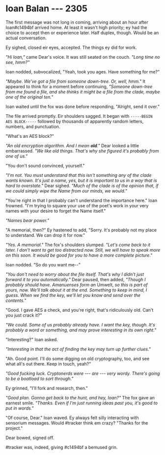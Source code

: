 # Ioan Balan --- 2305

The first message was not long in coming, arriving about an hour after Ioan\#c1494bf arrived home. At least it wasn't high priority; ey had the choice to accept then or experience later. Half duplex, though. Would be an actual conversation.

Ey sighed, closed eir eyes, accepted. The things ey did for work.

*"Hi Ioan,"* came Dear's voice. It was still seated on the couch. *"Long time no see, hmm?"*

Ioan nodded, subvocalized, "Yeah, took you ages. Have something for me?"

*"Maybe. We've got a file from someone down-tree. Or, well, hmm."* It appeared to think for a moment before continuing, *"Someone down-tree from me found a file, and she thinks it might be a file from the clade, maybe one of the original ten."*

Ioan waited until the fox was done before responding, "Alright, send it over."

The file arrived promptly. Eir shoulders sagged. It began with `-----BEGIN AES BLOCK-----` followed by thousands of apparently random letters, numbers, and punctuation.

"What's an AES block?"

*"An old encryption algorithm. And I mean **old**."* Dear looked a little embarrassed. *"We like old things. That's why she figured it's probably from one of us."*

"You don't sound convinced, yourself."

*"I'm not. You must understand that this isn't something any of the clade wants known. It's just a name, yes, but it is important to us in a way that is hard to overstate."* Dear sighed. *"Much of the clade is of the opinion that, if we could simply wipe the Name from our minds, we would."*

"You're right in that I probably can't understand the importance here." Ioan frowned. "I'm trying to square your use of the poet's work in your very names with your desire to forget the Name itself."

*"Names bear power."*

"A memorial, then?" Ey hastened to add, "Sorry. It's probably not my place to understand. We can drop it for now."

*"Yes. A memorial."* The fox's shoulders slumped. *"Let's come back to it later. I don't want to get too distracted now. Still, we will have to speak more on this soon. It would be good for you to have a more complete picture."*

Ioan nodded. "So do you want me--"

*"You don't need to worry about the file itself. That's why I didn't just forward it to you automatically."* Dear paused, then added, *"Though I probably should have. Amanuenses form an* Umwelt, *so this is part of yours, now. We'll talk about it at the end. Something to keep in mind, I guess. When we find the key, we'll let you know and send over the contents."*

"Good. I gave AES a check, and you're right, that's ridiculously old. Can't you just crack it?"

*"We could. Some of us probably already have. I want the key, though. It's probably a word or something, and may prove interesting in its own right."*

"Interesting?" Ioan asked.

*"Interesting in that the act of finding the key may turn up further clues."*

"Ah. Good point. I'll do some digging on old cryptography, too, and see what all's out there. Keep in touch, yeah?"

*"Good fucking luck. Cryptonerds were --- are --- very wordy. There's going to be a boatload to sort through."*

Ey grinned, "I'll fork and research, then."

*"Good plan. Gonna get back to the hunt, and hey, Ioan?"* The fox gave an earnest smile. *"Thanks. Even if I'm just running ideas past you, it's good to put in words."*

"Of course, Dear." Ioan waved. Ey always felt silly interacting with sensorium messages. Would \#tracker think em crazy? "Thanks for the project."

Dear bowed, signed off.

\#tracker was, indeed, giving \#c1494bf a bemused grin.
